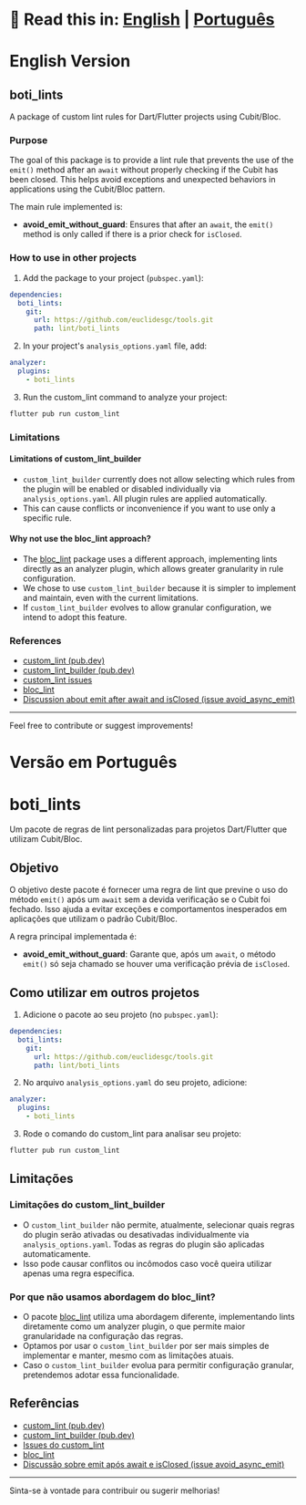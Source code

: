 # 📄 Read this in: [English](#english-version) | [Português](#versão-em-português)

# English Version

## boti_lints

A package of custom lint rules for Dart/Flutter projects using Cubit/Bloc.

### Purpose

The goal of this package is to provide a lint rule that prevents the use of the `emit()` method after an `await` without properly checking if the Cubit has been closed. This helps avoid exceptions and unexpected behaviors in applications using the Cubit/Bloc pattern.

The main rule implemented is:
- **avoid_emit_without_guard**: Ensures that after an `await`, the `emit()` method is only called if there is a prior check for `isClosed`.

### How to use in other projects

1. Add the package to your project (`pubspec.yaml`):

```yaml
dependencies:
  boti_lints:
    git:
      url: https://github.com/euclidesgc/tools.git
      path: lint/boti_lints
```

2. In your project's `analysis_options.yaml` file, add:

```yaml
analyzer:
  plugins:
    - boti_lints
```

3. Run the custom_lint command to analyze your project:

```sh
flutter pub run custom_lint
```

### Limitations

#### Limitations of custom_lint_builder
- `custom_lint_builder` currently does not allow selecting which rules from the plugin will be enabled or disabled individually via `analysis_options.yaml`. All plugin rules are applied automatically.
- This can cause conflicts or inconvenience if you want to use only a specific rule.

#### Why not use the bloc_lint approach?
- The [bloc_lint](https://pub.dev/packages/bloc_lint) package uses a different approach, implementing lints directly as an analyzer plugin, which allows greater granularity in rule configuration.
- We chose to use `custom_lint_builder` because it is simpler to implement and maintain, even with the current limitations.
- If `custom_lint_builder` evolves to allow granular configuration, we intend to adopt this feature.

### References
- [custom_lint (pub.dev)](https://pub.dev/packages/custom_lint)
- [custom_lint_builder (pub.dev)](https://pub.dev/packages/custom_lint_builder)
- [custom_lint issues](https://github.com/invertase/dart_custom_lint/issues)
- [bloc_lint](https://pub.dev/packages/bloc_lint)
- [Discussion about emit after await and isClosed (issue avoid_async_emit)](https://github.com/felangel/bloc/issues/4490)

---

Feel free to contribute or suggest improvements!

# Versão em Português

# boti_lints

Um pacote de regras de lint personalizadas para projetos Dart/Flutter que utilizam Cubit/Bloc.

## Objetivo

O objetivo deste pacote é fornecer uma regra de lint que previne o uso do método `emit()` após um `await` sem a devida verificação se o Cubit foi fechado. Isso ajuda a evitar exceções e comportamentos inesperados em aplicações que utilizam o padrão Cubit/Bloc.

A regra principal implementada é:
- **avoid_emit_without_guard**: Garante que, após um `await`, o método `emit()` só seja chamado se houver uma verificação prévia de `isClosed`.

## Como utilizar em outros projetos

1. Adicione o pacote ao seu projeto (no `pubspec.yaml`):

```yaml
dependencies:
  boti_lints:
    git:
      url: https://github.com/euclidesgc/tools.git
      path: lint/boti_lints
```

2. No arquivo `analysis_options.yaml` do seu projeto, adicione:

```yaml
analyzer:
  plugins:
    - boti_lints
```

3. Rode o comando do custom_lint para analisar seu projeto:

```sh
flutter pub run custom_lint
```

## Limitações

### Limitações do custom_lint_builder
- O `custom_lint_builder` não permite, atualmente, selecionar quais regras do plugin serão ativadas ou desativadas individualmente via `analysis_options.yaml`. Todas as regras do plugin são aplicadas automaticamente.
- Isso pode causar conflitos ou incômodos caso você queira utilizar apenas uma regra específica.

### Por que não usamos abordagem do bloc_lint?
- O pacote [bloc_lint](https://pub.dev/packages/bloc_lint) utiliza uma abordagem diferente, implementando lints diretamente como um analyzer plugin, o que permite maior granularidade na configuração das regras.
- Optamos por usar o `custom_lint_builder` por ser mais simples de implementar e manter, mesmo com as limitações atuais.
- Caso o `custom_lint_builder` evolua para permitir configuração granular, pretendemos adotar essa funcionalidade.

## Referências
- [custom_lint (pub.dev)](https://pub.dev/packages/custom_lint)
- [custom_lint_builder (pub.dev)](https://pub.dev/packages/custom_lint_builder)
- [Issues do custom_lint](https://github.com/invertase/dart_custom_lint/issues)
- [bloc_lint](https://pub.dev/packages/bloc_lint)
- [Discussão sobre emit após await e isClosed (issue avoid_async_emit)](https://github.com/felangel/bloc/issues/4490)

---

Sinta-se à vontade para contribuir ou sugerir melhorias!
